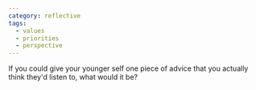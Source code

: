 ```yaml
---
category: reflective
tags:
  - values
  - priorities
  - perspective
---
```


If you could give your younger self one piece of advice that you actually think they'd listen to, what would it be?
